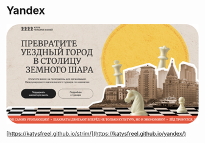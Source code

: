 # Yandex

![Image](https://github.com/KatySFreel/yandex/blob/main/preview-YA.png)

[https://katysfreel.github.io/strim/](https://katysfreel.github.io/yandex/)
